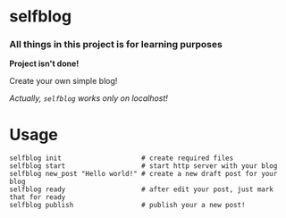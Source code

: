 # selfblog
### All things in this project is for learning purposes
**Project isn't done!**

Create your own simple blog!

*Actually, `selfblog` works only on localhost!*

# Usage
```shell
selfblog init                    # create required files
selfblog start                   # start http server with your blog
selfblog new_post "Hello world!" # create a new draft post for your blog
selfblog ready                   # after edit your post, just mark that for ready
selfblog publish                 # publish your a new post!
```

